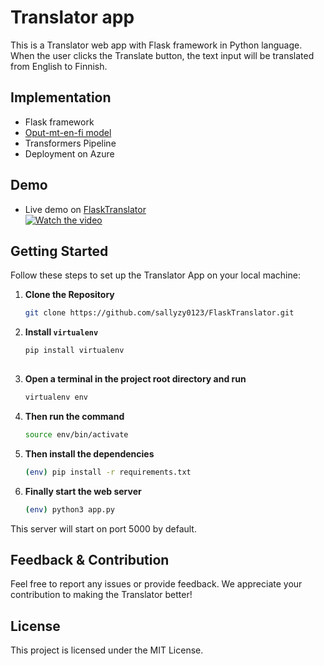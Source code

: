 # Translator app
This is a Translator web app with Flask framework in Python language. When the user clicks the Translate button, the text input will be translated from English to Finnish.

## Implementation
* Flask framework
* [Oput-mt-en-fi model](https://huggingface.co/Helsinki-NLP/opus-mt-en-fi)
* Transformers Pipeline
* Deployment on Azure

## Demo
* Live demo on [FlaskTranslator](https://nice-flower-c6417c08953c4aefa7903089e39d6c6f.azurewebsites.net/)<br>
[![Watch the video](https://img.youtube.com/vi/NNg_UZjV52w/hqdefault.jpg)](https://www.youtube.com/watch?v=NNg_UZjV52w)

## Getting Started

Follow these steps to set up the Translator App on your local machine:

1. **Clone the Repository**

   ```bash
   git clone https://github.com/sallyzy0123/FlaskTranslator.git

2. **Install `virtualenv`**
    ```bash
   pip install virtualenv
  
3. **Open a terminal in the project root directory and run**
   ```bash
   virtualenv env

4. **Then run the command**
    ```bash
   source env/bin/activate

5. **Then install the dependencies**
    ```bash
   (env) pip install -r requirements.txt

6. **Finally start the web server**
    ```bash
   (env) python3 app.py

This server will start on port 5000 by default.

## Feedback & Contribution
Feel free to report any issues or provide feedback. We appreciate your contribution to making the Translator better!

## License
This project is licensed under the MIT License.
